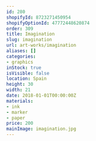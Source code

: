 ```yaml
---
id: 280
shopifyId: 8723271450954
shopifyOptionId: 47772448620874
order: 309
title: Imagination
slug: imagination
url: art-works/imagination
aliases: []
categories:
- graphics
inStock: true
isVisible: false
location: Spain
height: 30
width: 21
date: 2018-01-01T00:00:00Z
materials:
- ink
- marker
- paper
price: 200
mainImage: imagination.jpg
---
```

